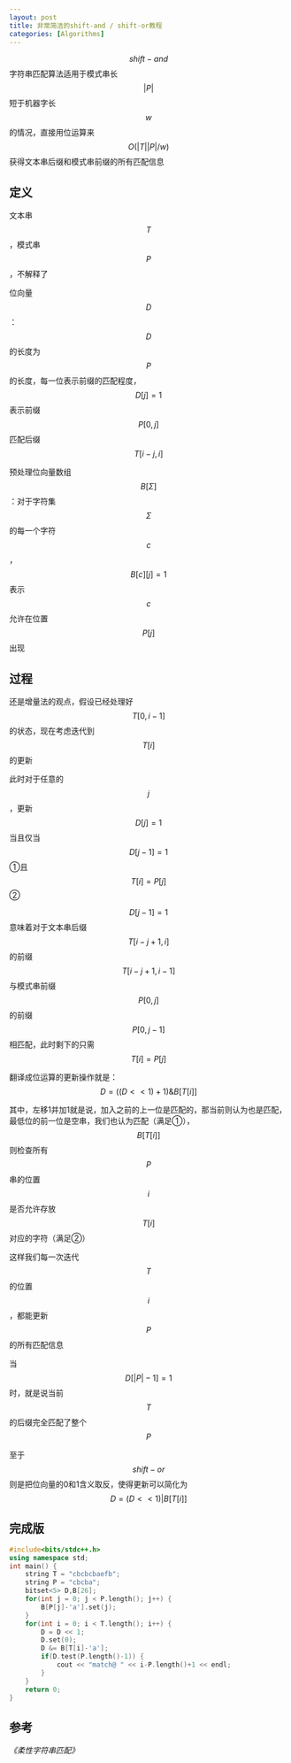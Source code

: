 ```yaml
---
layout: post
title: 非常简洁的shift-and / shift-or教程
categories: [Algorithms]
---
```


$$shift-and$$字符串匹配算法适用于模式串长
$$|P|$$短于机器字长$$w$$的情况，直接用位运算来$$O(|T||P|/w)$$获得文本串后缀和模式串前缀的所有匹配信息

## 定义

文本串$$T$$，模式串$$P$$，不解释了

位向量$$D$$：$$D$$的长度为$$P$$的长度，每一位表示前缀的匹配程度，$$D[j]=1$$表示前缀$$P[0,j]$$匹配后缀$$T[i-j,i]$$

预处理位向量数组$$B[Σ]$$：对于字符集$$Σ$$的每一个字符$$c$$，$$B[c][j]=1$$表示$$c$$允许在位置$$P[j]$$出现

## 过程

还是增量法的观点，假设已经处理好$$T[0,i-1]$$的状态，现在考虑迭代到$$T[i]$$的更新

此时对于任意的$$j$$，更新$$D[j]=1$$当且仅当$$D[j-1]=1$$①且$$T[i]=P[j]$$②

$$D[j-1]=1$$意味着对于文本串后缀$$T[i-j+1,i]$$的前缀$$T[i-j+1,i-1]$$与模式串前缀$$P[0,j]$$的前缀$$P[0,j-1]$$相匹配，此时剩下的只需$$T[i]=P[j]$$

翻译成位运算的更新操作就是：$$D = ((D<<1) + 1) \& B[T[i]]$$

其中，左移1并加1就是说，加入之前的上一位是匹配的，那当前则认为也是匹配，最低位的前一位是空串，我们也认为匹配（满足①），$$B[T[i]]$$则检查所有$$P$$串的位置$$i$$是否允许存放$$T[i]$$对应的字符（满足②）

这样我们每一次迭代$$T$$的位置$$i$$，都能更新$$P$$的所有匹配信息

当
$$D[|P|-1]=1$$时，就是说当前$$T$$的后缀完全匹配了整个$$P$$

至于$$shift-or$$则是把位向量的0和1含义取反，使得更新可以简化为
$$D = (D<<1) | B[T[i]]$$

## 完成版

```C++
#include<bits/stdc++.h>
using namespace std;
int main() {
    string T = "cbcbcbaefb";
    string P = "cbcba";
    bitset<5> D,B[26];
    for(int j = 0; j < P.length(); j++) {
        B[P[j]-'a'].set(j);
    }
    for(int i = 0; i < T.length(); i++) {
        D = D << 1;
        D.set(0);
        D &= B[T[i]-'a'];
        if(D.test(P.length()-1)) {
            cout << "match@ " << i-P.length()+1 << endl;
        }
    }
    return 0;
} 
```

## 参考

*《柔性字符串匹配》*
